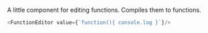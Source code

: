A little component for editing functions.
Compiles them to functions.

```js
<FunctionEditor value={`function(){ console.log }`}/>
```
